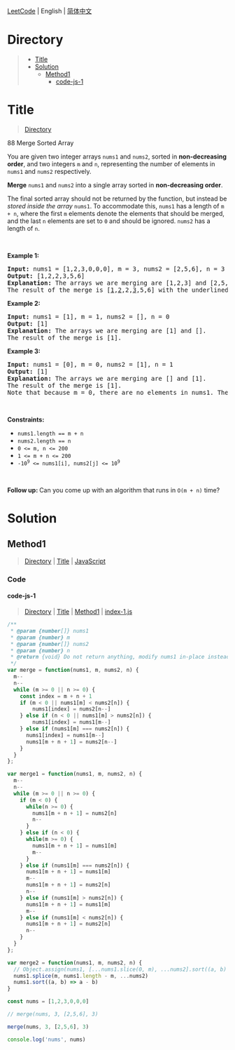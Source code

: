 [LeetCode](../README.md) | English | [简体中文](./README.CN.md)

# Directory

>- [Title](#Title)
>- [Solution](#Solution)
>    - [Method1](#Method1)
>        - [code-js-1](#code-js-1)

# Title

>[Directory](#Directory)

88&nbsp;Merge Sorted Array

<p>You are given two integer arrays <code>nums1</code> and <code>nums2</code>, sorted in <strong>non-decreasing order</strong>, and two integers <code>m</code> and <code>n</code>, representing the number of elements in <code>nums1</code> and <code>nums2</code> respectively.</p>

<p><strong>Merge</strong> <code>nums1</code> and <code>nums2</code> into a single array sorted in <strong>non-decreasing order</strong>.</p>

<p>The final sorted array should not be returned by the function, but instead be <em>stored inside the array </em><code>nums1</code>. To accommodate this, <code>nums1</code> has a length of <code>m + n</code>, where the first <code>m</code> elements denote the elements that should be merged, and the last <code>n</code> elements are set to <code>0</code> and should be ignored. <code>nums2</code> has a length of <code>n</code>.</p>

<p>&nbsp;</p>
<p><strong class="example">Example 1:</strong></p>

<pre>
<strong>Input:</strong> nums1 = [1,2,3,0,0,0], m = 3, nums2 = [2,5,6], n = 3
<strong>Output:</strong> [1,2,2,3,5,6]
<strong>Explanation:</strong> The arrays we are merging are [1,2,3] and [2,5,6].
The result of the merge is [<u>1</u>,<u>2</u>,2,<u>3</u>,5,6] with the underlined elements coming from nums1.
</pre>

<p><strong class="example">Example 2:</strong></p>

<pre>
<strong>Input:</strong> nums1 = [1], m = 1, nums2 = [], n = 0
<strong>Output:</strong> [1]
<strong>Explanation:</strong> The arrays we are merging are [1] and [].
The result of the merge is [1].
</pre>

<p><strong class="example">Example 3:</strong></p>

<pre>
<strong>Input:</strong> nums1 = [0], m = 0, nums2 = [1], n = 1
<strong>Output:</strong> [1]
<strong>Explanation:</strong> The arrays we are merging are [] and [1].
The result of the merge is [1].
Note that because m = 0, there are no elements in nums1. The 0 is only there to ensure the merge result can fit in nums1.
</pre>

<p>&nbsp;</p>
<p><strong>Constraints:</strong></p>

<ul>
	<li><code>nums1.length == m + n</code></li>
	<li><code>nums2.length == n</code></li>
	<li><code>0 &lt;= m, n &lt;= 200</code></li>
	<li><code>1 &lt;= m + n &lt;= 200</code></li>
	<li><code>-10<sup>9</sup> &lt;= nums1[i], nums2[j] &lt;= 10<sup>9</sup></code></li>
</ul>

<p>&nbsp;</p>
<p><strong>Follow up: </strong>Can you come up with an algorithm that runs in <code>O(m + n)</code> time?</p>


# Solution

## Method1

>[Directory](#Directory) | [Title](#Title) | [JavaScript](#code-js-1)

### Code

#### code-js-1

>[Directory](#Directory) | [Title](#Title) | [Method1](#Method1) | [index-1.js](./index-1.js "index-1.js")

```JavaScript
/**
 * @param {number[]} nums1
 * @param {number} m
 * @param {number[]} nums2
 * @param {number} n
 * @return {void} Do not return anything, modify nums1 in-place instead.
 */
var merge = function(nums1, m, nums2, n) {
  m--
  n--
  while (m >= 0 || n >= 0) {
    const index = m + n + 1
    if (m < 0 || nums1[m] < nums2[n]) {
        nums1[index] = nums2[n--]
    } else if (n < 0 || nums1[m] > nums2[n]) {
        nums1[index] = nums1[m--]
    } else if (nums1[m] === nums2[n]) {
      nums1[index] = nums1[m--]
      nums1[m + n + 1] = nums2[n--]
    }
  }
};

var merge1 = function(nums1, m, nums2, n) {
  m--
  n--
  while (m >= 0 || n >= 0) {
    if (m < 0) {
      while(n >= 0) {
        nums1[m + n + 1] = nums2[n]
        n--
      }
    } else if (n < 0) {
      while(m >= 0) {
        nums1[m + n + 1] = nums1[m]
        m--
      }
    } else if (nums1[m] === nums2[n]) {
      nums1[m + n + 1] = nums1[m]
      m--
      nums1[m + n + 1] = nums2[n]
      n--
    } else if (nums1[m] > nums2[n]) {
      nums1[m + n + 1] = nums1[m]
      m--
    } else if (nums1[m] < nums2[n]) {
      nums1[m + n + 1] = nums2[n]
      n--
    }
  }
};

var merge2 = function(nums1, m, nums2, n) {
  // Object.assign(nums1, [...nums1.slice(0, m), ...nums2].sort((a, b) => a - b))
  nums1.splice(m, nums1.length - m, ...nums2)
  nums1.sort((a, b) => a - b)
}

const nums = [1,2,3,0,0,0]

// merge(nums, 3, [2,5,6], 3)

merge(nums, 3, [2,5,6], 3)

console.log('nums', nums)

```

